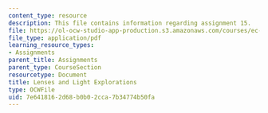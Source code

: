 ```yaml
---
content_type: resource
description: This file contains information regarding assignment 15.
file: https://ol-ocw-studio-app-production.s3.amazonaws.com/courses/ec-050-recreate-experiments-from-history-inform-the-future-from-the-past-galileo-january-iap-2010/7e6418162d68b0b02cca7b34774b50fa_MITEC_050IAP10_assn15.pdf
file_type: application/pdf
learning_resource_types:
- Assignments
parent_title: Assignments
parent_type: CourseSection
resourcetype: Document
title: Lenses and Light Explorations
type: OCWFile
uid: 7e641816-2d68-b0b0-2cca-7b34774b50fa
---
```

